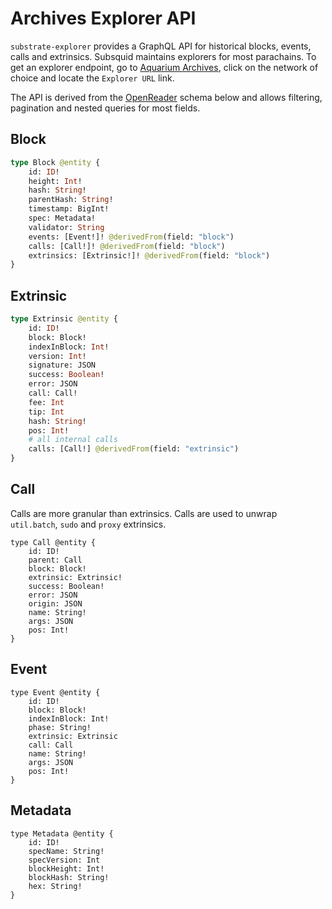 # Archives Explorer API

`substrate-explorer` provides a GraphQL API for historical blocks, events, calls and extrinsics. Subsquid maintains explorers for most parachains. To get an explorer endpoint, go to [Aquarium Archives](https://app.subsquid.io/aquarium/archives), click on the network of choice and locate the `Explorer URL` link.

The API is derived from the [OpenReader](https://github.com/subsquid/squid/tree/master/openreader) schema below and allows filtering, pagination and nested queries for most fields.

## Block

```graphql
type Block @entity {
    id: ID!
    height: Int!
    hash: String!
    parentHash: String!
    timestamp: BigInt!
    spec: Metadata!
    validator: String
    events: [Event!]! @derivedFrom(field: "block")
    calls: [Call!]! @derivedFrom(field: "block")
    extrinsics: [Extrinsic!]! @derivedFrom(field: "block")
}
```

## Extrinsic

```graphql
type Extrinsic @entity {
    id: ID!
    block: Block!
    indexInBlock: Int!
    version: Int!
    signature: JSON
    success: Boolean!
    error: JSON
    call: Call!
    fee: Int
    tip: Int
    hash: String!
    pos: Int!
    # all internal calls
    calls: [Call!] @derivedFrom(field: "extrinsic")
}
```


## Call

Calls are more granular than extrinsics. Calls are used to unwrap `util.batch`, `sudo` and `proxy` extrinsics.

```gql
type Call @entity {
    id: ID!
    parent: Call
    block: Block!
    extrinsic: Extrinsic!
    success: Boolean!
    error: JSON
    origin: JSON
    name: String!
    args: JSON
    pos: Int!
}
```

## Event

```gql
type Event @entity {
    id: ID!
    block: Block!
    indexInBlock: Int!
    phase: String!
    extrinsic: Extrinsic
    call: Call
    name: String!
    args: JSON
    pos: Int!
}
```


## Metadata

```gql
type Metadata @entity {
    id: ID!
    specName: String!
    specVersion: Int
    blockHeight: Int!
    blockHash: String!
    hex: String!
}
```